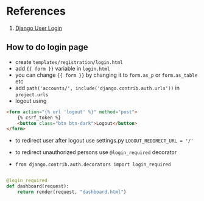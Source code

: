 # References


1. [Django User Login](https://realpython.com/django-user-management/)

## How to do login page

* create `templates/registration/login.html`
* add `{{ form }}` variable in `login.html`
* you can change `{{ form }}` by changing it to `form.as_p` or `form.as_table` etc
* add `path('accounts/', include('django.contrib.auth.urls'))` in `project.urls`
* logout using
```html
<form action="{% url 'logout' %}" method="post">
    {% csrf_token %}
    <button class="btn btn-dark">Logout</button>
</form>
```

* to redirect user after logout use settings.py
`LOGOUT_REDIRECT_URL = '/'`

* to redirect unauthorized persons use `@login_required` decorator
* `from django.contrib.auth.decorators import login_required`


```py

@login_required
def dashboard(request):
    return render(request, "dashboard.html")

```



